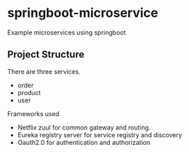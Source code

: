 # springboot-microservice
Example microservices using springboot

## Project Structure
   There are three services.
- order
- product
- user

Frameworks used
- Netflix zuul for common gateway and routing.
- Eureka registry server for service registry and discovery
- Oauth2.0 for authentication and authorization
